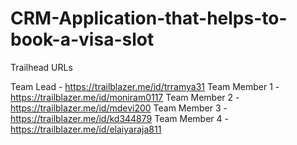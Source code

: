 # CRM-Application-that-helps-to-book-a-visa-slot

Trailhead URLs

Team Lead - https://trailblazer.me/id/trramya31
Team Member 1 - https://trailblazer.me/id/moniram0117 
Team Member 2 - https://trailblazer.me/id/mdevi200
Team Member 3 - https://trailblazer.me/id/kd344879
Team Member 4 - https://trailblazer.me/id/elaiyaraja811
